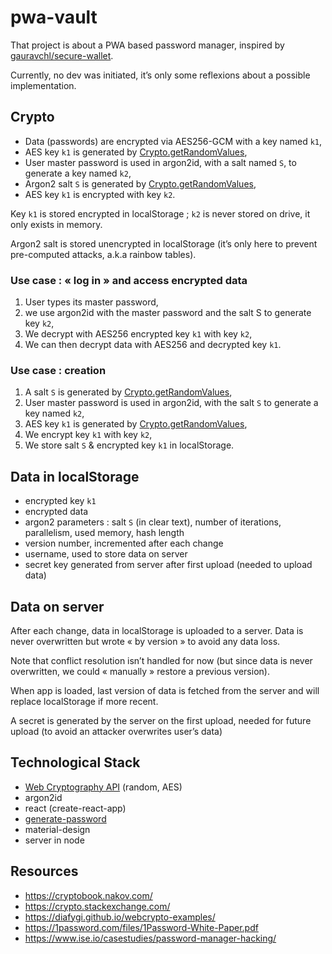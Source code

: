 # pwa-vault

That project is about a PWA based password manager, inspired by [gauravchl/secure-wallet](https://github.com/gauravchl/secure-wallet).

Currently, no dev was initiated, it’s only some reflexions about a possible implementation.

## Crypto

- Data (passwords) are encrypted via AES256-GCM with a key named `k1`,
- AES key `k1` is generated by [Crypto.getRandomValues](https://developer.mozilla.org/en-US/docs/Web/API/Crypto/getRandomValues),
- User master password is used in argon2id, with a salt named `S`, to generate a key named `k2`,
- Argon2 salt `S` is generated by [Crypto.getRandomValues](https://developer.mozilla.org/en-US/docs/Web/API/Crypto/getRandomValues),
- AES key `k1` is encrypted with key `k2`.

Key `k1` is stored encrypted in localStorage ; `k2` is never stored on drive, it only exists in memory.

Argon2 salt is stored unencrypted in localStorage (it’s only here to prevent pre-computed attacks, a.k.a rainbow tables).

### Use case : « log in » and access encrypted data

1. User types its master password,
2. we use argon2id with the master password and the salt S to generate key `k2`,
3. We decrypt with AES256 encrypted key `k1` with key `k2`,
4. We can then decrypt data with AES256 and decrypted key `k1`.

### Use case : creation

1. A salt `S` is generated by [Crypto.getRandomValues](https://developer.mozilla.org/en-US/docs/Web/API/Crypto/getRandomValues),
2. User master password is used in argon2id, with the salt `S` to generate a key named `k2`,
3. AES key `k1` is generated by [Crypto.getRandomValues](https://developer.mozilla.org/en-US/docs/Web/API/Crypto/getRandomValues),
4. We encrypt key `k1` with key `k2`,
5. We store salt `S` & encrypted key `k1` in localStorage.

## Data in localStorage

- encrypted key `k1`
- encrypted data
- argon2 parameters : salt `S` (in clear text), number of iterations, parallelism, used memory, hash length
- version number, incremented after each change
- username, used to store data on server
- secret key generated from server after first upload (needed to upload data)

## Data on server

After each change, data in localStorage is uploaded to a server.
Data is never overwritten but wrote « by version » to avoid any data loss.

Note that conflict resolution isn’t handled for now (but since data is never overwritten, we could « manually » restore a previous version).

When app is loaded, last version of data is fetched from the server and will replace localStorage if more recent.

A secret is generated by the server on the first upload, needed for future upload (to avoid an attacker overwrites user’s data)

## Technological Stack

- [Web Cryptography API](https://www.w3.org/TR/WebCryptoAPI/) (random, AES)
- argon2id
- react (create-react-app)
- [generate-password](https://github.com/brendanashworth/generate-password)
- material-design
- server in node

## Resources

- https://cryptobook.nakov.com/
- https://crypto.stackexchange.com/
- https://diafygi.github.io/webcrypto-examples/
- https://1password.com/files/1Password-White-Paper.pdf
- https://www.ise.io/casestudies/password-manager-hacking/
